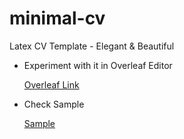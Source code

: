 # minimal-cv
Latex CV Template - Elegant &amp; Beautiful 


-  Experiment with it in Overleaf Editor 

    [Overleaf Link](https://www.overleaf.com/read/yskhftzchqtv)
    
- Check Sample

    [Sample](https://github.com/vjex/minimal-cv/blob/master/sample/JohnDoe-CV-Sample.pdf)

